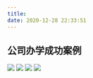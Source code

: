 ```yaml
---
title: 
date: 2020-12-28 22:33:51
---
```


## 公司办学成功案例
![](/images/case.png)
![](/images/case-1.png)
![](/images/case-2.png)
![](/images/case-3.png)